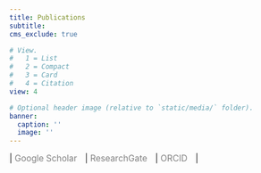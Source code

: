 ```yaml
---
title: Publications
subtitle:
cms_exclude: true

# View.
#   1 = List
#   2 = Compact
#   3 = Card
#   4 = Citation
view: 4

# Optional header image (relative to `static/media/` folder).
banner:
  caption: ''
  image: ''
---
```


<style>
  .icon-container {
    font-size: 1.1em;
  }
  .icon-container a {
    color: #808080;
    text-decoration: none;
    margin-right: 10px;
  }
</style>

<div class="icon-container">
  | <a href="https://scholar.google.com/citations?user=U4t214wAAAAJ&hl=en" target="_blank">
    <i class="ai ai-google-scholar"></i> Google Scholar
  </a> |
  <a href="https://www.researchgate.net/profile/YourProfile" target="_blank">
    <i class="ai ai-researchgate"></i> ResearchGate
  </a> |
  <a href="https://orcid.org/0000-0002-0225-5563" target="_blank">
    <i class="ai ai-orcid"></i> ORCID
  </a> |
</div>
<br />
<br />
